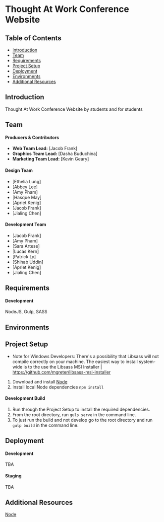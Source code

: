# Thought At Work Conference Website


## Table of Contents
- [Introduction](#introduction)
- [Team](#team)
- [Requirements](#requirements)
- [Project Setup](#setup)
- [Deployment](#deployment)
- [Environments](#environments)
- [Additional Resources](#resources)  

## <a name="introduction"></a>Introduction
Thought At Work Conference Website by students and for students  

## <a name="team"></a>Team
#### Producers & Contributors
- **Web Team Lead:** [Jacob Frank]
- **Graphics Team Lead:** [Dasha Buduchina]
- **Marketing Team Lead:** [Kevin Geary]

#### Design Team
- [Ethelia Lung]
- [Abbey Lee]
- [Amy Pham]
- [Hasque May]
- [Apriet Kenig]
- [Jacob Frank]
- [Jialing Chen]

#### Development Team
- [Jacob Frank]
- [Amy Pham]
- [Sara Artese]
- [Lucas Kern]
- [Patrick Ly]
- [Shihab Uddin]
- [Apriet Kenig]
- [Jialing Chen]

## <a name="requirements"></a>Requirements
#### Development
NodeJS, Gulp, SASS  

## <a name="environments"></a>Environments  

## <a name="setup"></a>Project Setup
- Note for Windows Developers: There's a possibility that Libsass will not compile correctly on your machine. The easiest way to install system-wide is to the use the Libsass MSI Installer | https://github.com/mgreter/libsass-msi-installer
1. Download and install [Node](https://nodejs.org)
2. Install local Node dependencies `npm install`

#### Development Build
1. Run through the Project Setup to install the required dependencies.
2. From the root directory, run `gulp serve` in the command line. 
3. To just run the build and not develop go to the root directory and run `gulp build` in the command line.     

## <a name="deployment"></a>Deployment
#### Development
TBA  

#### Staging
TBA  

## <a name="resources"></a>Additional Resources
[Node](https://nodejs.org)
